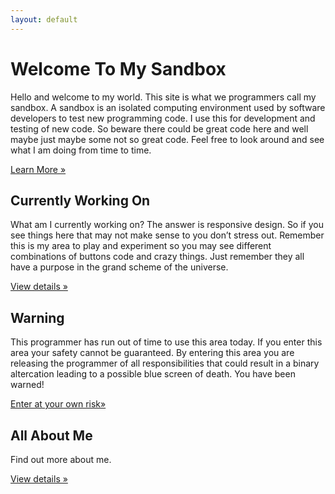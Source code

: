 ```yaml
---
layout: default
---
```



<!-- Main hero unit for a primary marketing message or call to action -->

<h1>Welcome To My Sandbox</h1>
<p>Hello and welcome to my world. This site is what we programmers call my sandbox. A sandbox is an isolated computing environment used by software developers to test new programming code. I use this for development and testing of new code. So beware there could be great code here and well maybe just maybe some not so great code. Feel free to look around and see what I am doing from time to time.</p>

<p><a class="btn btn-primary btn-large" href="http://en.wikipedia.org/wiki/Sandbox_(software_development)">Learn More &raquo;</a></p>




<div class="row">
<div class="span4">
<h2>Currently Working On</h2>
<p>What am I currently working on? The answer is responsive design. So if you see things here that may not make sense to you don’t stress out. Remember this is my area to play and experiment so you may see different combinations of buttons code and crazy things. Just remember they all have a purpose in the grand scheme of the universe.</p>
<p><a class="btn" href="http://rogeruvyn.github.com/personal/projects.html">View details &raquo;</a></p>
</div>
<div class="span4">
<h2>Warning</h2>
<p>This programmer has run out of time to use this area today. If you enter this area your safety cannot be guaranteed. By entering this area you are releasing the programmer of all responsibilities that could result in a binary altercation leading to a possible blue screen of death. You have been warned! </p>
<p><a class="btn" href="http://rogeruvyn.github.com/bluescreen.html">Enter at your own risk&raquo;</a></p>
</div>
<div class="span4">
<h2>All About Me</h2>
<p>Find out more about me.</p>
<p><a class="btn" href="personal/interests.html">View details &raquo;</a></p>
</div>
</div>
